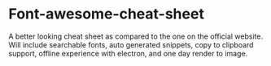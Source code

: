 # Font-awesome-cheat-sheet
A better looking cheat sheet as compared to the one on the official website. Will include searchable fonts, auto generated snippets, copy to clipboard support, offline experience with electron, and one day render to image.
